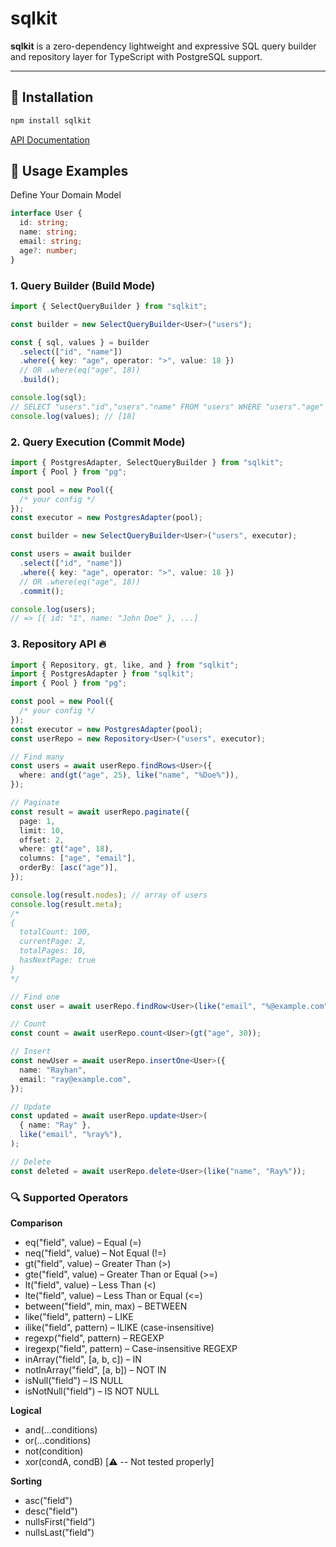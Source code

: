 # sqlkit

**sqlkit** is a zero-dependency lightweight and expressive SQL query builder and repository layer for TypeScript with PostgreSQL support.

---

## 🔧 Installation

```bash
npm install sqlkit
```

[API Documentation](https://sqlkit-dev.github.io/sqlkit/)

## 🚀 Usage Examples

Define Your Domain Model

```ts
interface User {
  id: string;
  name: string;
  email: string;
  age?: number;
}
```

### 1. Query Builder (Build Mode)

```ts
import { SelectQueryBuilder } from "sqlkit";

const builder = new SelectQueryBuilder<User>("users");

const { sql, values } = builder
  .select(["id", "name"])
  .where({ key: "age", operator: ">", value: 18 })
  // OR .where(eq("age", 18))
  .build();

console.log(sql);
// SELECT "users"."id","users"."name" FROM "users" WHERE "users"."age" > $1
console.log(values); // [18]
```

### 2. Query Execution (Commit Mode)

```ts
import { PostgresAdapter, SelectQueryBuilder } from "sqlkit";
import { Pool } from "pg";

const pool = new Pool({
  /* your config */
});
const executor = new PostgresAdapter(pool);

const builder = new SelectQueryBuilder<User>("users", executor);

const users = await builder
  .select(["id", "name"])
  .where({ key: "age", operator: ">", value: 18 })
  // OR .where(eq("age", 18))
  .commit();

console.log(users);
// => [{ id: "1", name: "John Doe" }, ...]
```

### 3. Repository API 🔥

```ts
import { Repository, gt, like, and } from "sqlkit";
import { PostgresAdapter } from "sqlkit";
import { Pool } from "pg";

const pool = new Pool({
  /* your config */
});
const executor = new PostgresAdapter(pool);
const userRepo = new Repository<User>("users", executor);

// Find many
const users = await userRepo.findRows<User>({
  where: and(gt("age", 25), like("name", "%Doe%")),
});

// Paginate
const result = await userRepo.paginate({
  page: 1,
  limit: 10,
  offset: 2,
  where: gt("age", 18),
  columns: ["age", "email"],
  orderBy: [asc("age")],
});

console.log(result.nodes); // array of users
console.log(result.meta);
/*
{
  totalCount: 100,
  currentPage: 2,
  totalPages: 10,
  hasNextPage: true
}
*/

// Find one
const user = await userRepo.findRow<User>(like("email", "%@example.com"));

// Count
const count = await userRepo.count<User>(gt("age", 30));

// Insert
const newUser = await userRepo.insertOne<User>({
  name: "Rayhan",
  email: "ray@example.com",
});

// Update
const updated = await userRepo.update<User>(
  { name: "Ray" },
  like("email", "%ray%"),
);

// Delete
const deleted = await userRepo.delete<User>(like("name", "Ray%"));
```

### 🔍 Supported Operators

**Comparison**

- eq("field", value) – Equal (=)
- neq("field", value) – Not Equal (!=)
- gt("field", value) – Greater Than (>)
- gte("field", value) – Greater Than or Equal (>=)
- lt("field", value) – Less Than (<)
- lte("field", value) – Less Than or Equal (<=)
- between("field", min, max) – BETWEEN
- like("field", pattern) – LIKE
- ilike("field", pattern) – ILIKE (case-insensitive)
- regexp("field", pattern) – REGEXP
- iregexp("field", pattern) – Case-insensitive REGEXP
- inArray("field", [a, b, c]) – IN
- notInArray("field", [a, b]) – NOT IN
- isNull("field") – IS NULL
- isNotNull("field") – IS NOT NULL

**Logical**

- and(...conditions)
- or(...conditions)
- not(condition)
- xor(condA, condB) [⚠️ -- Not tested properly]

**Sorting**

- asc("field")
- desc("field")
- nullsFirst("field")
- nullsLast("field")
